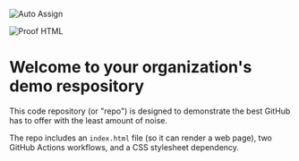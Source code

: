 ![Auto Assign](https://github.com/JavaScriptCode11/demo-repository/actions/workflows/auto-assign.yml/badge.svg)

![Proof HTML](https://github.com/JavaScriptCode11/demo-repository/actions/workflows/proof-html.yml/badge.svg)

# Welcome to your organization's demo respository
This code repository (or "repo") is designed to demonstrate the best GitHub has to offer with the least amount of noise.

The repo includes an `index.html` file (so it can render a web page), two GitHub Actions workflows, and a CSS stylesheet dependency.
